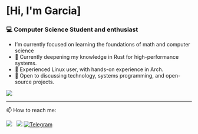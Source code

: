 # [Hi, I'm Garcia]

### 💻 Computer Science Student and enthusiast

  -  I’m currently focused on learning the foundations of math and computer science
  - 🦀 Currently deepening my knowledge in Rust for high-performance systems.
  - 🐧 Experienced Linux user, with hands-on experience in Arch.
  - 💬 Open to discussing technology, systems programming, and open-source projects.


![](http://github-profile-summary-cards.vercel.app/api/cards/profile-details?username=omggass&theme=tokyonight)


___
📫 How to reach me:


[<img src="https://img.shields.io/badge/linkedin-%230077B5.svg?&style=for-the-badge&logo=linkedin&logoColor=white" />](https://www.linkedin.com/in/imcauagarcia)
&nbsp;
<a href="mailto:omggass@gmail.com"><img src="https://img.shields.io/badge/Email-D14836?style=for-the-badge&logo=gmail&logoColor=white" /></a>
[![Telegram](https://img.shields.io/badge/Telegram-000?style=for-the-badge&logo=telegram&logoColor=2CA5E0)](https://t.me/escadarolante)
